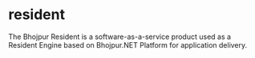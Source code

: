 # resident
The Bhojpur Resident is a software-as-a-service product used as a Resident Engine based on Bhojpur.NET Platform for application delivery.
